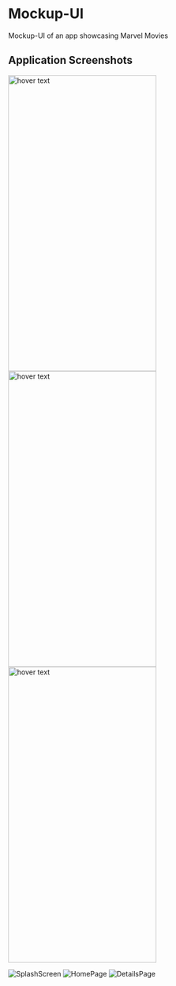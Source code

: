 # Mockup-UI

Mockup-UI of an app showcasing Marvel Movies

## Application Screenshots

<img src="https://user-images.githubusercontent.com/31545426/63224030-06a5b600-c1dc-11e9-80e6-a48bfff9c70f.jpeg" width="300" height="600" title="hover text">  <img src="https://user-images.githubusercontent.com/31545426/63224030-06a5b600-c1dc-11e9-80e6-a48bfff9c70f.jpeg" width="300" height="600" title="hover text">
<img src="https://user-images.githubusercontent.com/31545426/63224039-1fae6700-c1dc-11e9-8fa6-259c2c178b53.jpeg" width="300" height="600" title="hover text">

![SplashScreen](https://user-images.githubusercontent.com/31545426/63224023-e118ac80-c1db-11e9-82c5-ce1cb3c77d64.jpeg)
![HomePage](https://user-images.githubusercontent.com/31545426/63224030-06a5b600-c1dc-11e9-80e6-a48bfff9c70f.jpeg)
![DetailsPage](https://user-images.githubusercontent.com/31545426/63224039-1fae6700-c1dc-11e9-8fa6-259c2c178b53.jpeg)
